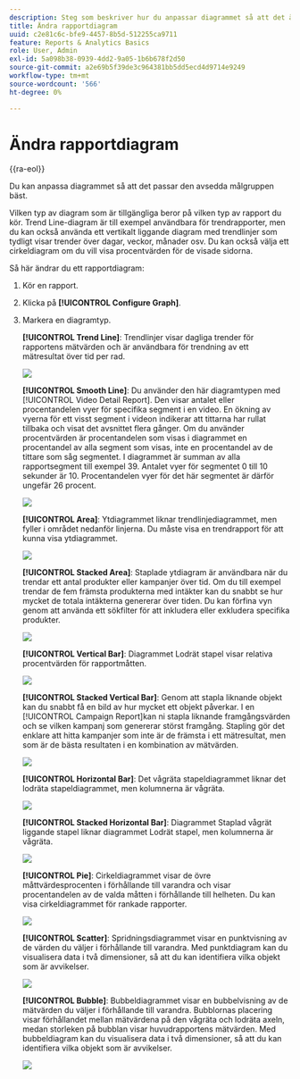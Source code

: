 ```yaml
---
description: Steg som beskriver hur du anpassar diagrammet så att det är mest användbart för den avsedda målgruppen.
title: Ändra rapportdiagram
uuid: c2e81c6c-bfe9-4457-8b5d-512255ca9711
feature: Reports & Analytics Basics
role: User, Admin
exl-id: 5a098b38-0939-4dd2-9a05-1b6b678f2d50
source-git-commit: a2e69b5f39de3c964381bb5dd5ecd4d9714e9249
workflow-type: tm+mt
source-wordcount: '566'
ht-degree: 0%

---
```


# Ändra rapportdiagram

{{ra-eol}}

Du kan anpassa diagrammet så att det passar den avsedda målgruppen bäst.

Vilken typ av diagram som är tillgängliga beror på vilken typ av rapport du kör. Trend Line-diagram är till exempel användbara för trendrapporter, men du kan också använda ett vertikalt liggande diagram med trendlinjer som tydligt visar trender över dagar, veckor, månader osv. Du kan också välja ett cirkeldiagram om du vill visa procentvärden för de visade sidorna.

Så här ändrar du ett rapportdiagram:

1. Kör en rapport.
1. Klicka på **[!UICONTROL Configure Graph]**.
1. Markera en diagramtyp.

   **[!UICONTROL Trend Line]**: Trendlinjer visar dagliga trender för rapportens mätvärden och är användbara för trendning av ett mätresultat över tid per rad.

   ![](assets/graph_trend_line.png)

   **[!UICONTROL Smooth Line]**: Du använder den här diagramtypen med [!UICONTROL Video Detail Report]. Den visar antalet eller procentandelen vyer för specifika segment i en video. En ökning av vyerna för ett visst segment i videon indikerar att tittarna har rullat tillbaka och visat det avsnittet flera gånger. Om du använder procentvärden är procentandelen som visas i diagrammet en procentandel av alla segment som visas, inte en procentandel av de tittare som såg segmentet. I diagrammet är summan av alla rapportsegment till exempel 39. Antalet vyer för segmentet 0 till 10 sekunder är 10. Procentandelen vyer för det här segmentet är därför ungefär 26 procent.

   ![](assets/graph_smooth_line.png)

   **[!UICONTROL Area]**: Ytdiagrammet liknar trendlinjediagrammet, men fyller i området nedanför linjerna. Du måste visa en trendrapport för att kunna visa ytdiagrammet.

   ![](assets/graph_area.png)

   **[!UICONTROL Stacked Area]**: Staplade ytdiagram är användbara när du trendar ett antal produkter eller kampanjer över tid. Om du till exempel trendar de fem främsta produkterna med intäkter kan du snabbt se hur mycket de totala intäkterna genererar över tiden. Du kan förfina vyn genom att använda ett sökfilter för att inkludera eller exkludera specifika produkter.

   ![](assets/graph_stacked_area.png)

   **[!UICONTROL Vertical Bar]**: Diagrammet Lodrät stapel visar relativa procentvärden för rapportmåtten.

   ![](assets/graph_vertical_bars.png)

   **[!UICONTROL Stacked Vertical Bar]**: Genom att stapla liknande objekt kan du snabbt få en bild av hur mycket ett objekt påverkar. I en [!UICONTROL Campaign Report]kan ni stapla liknande framgångsvärden och se vilken kampanj som genererar störst framgång. Stapling gör det enklare att hitta kampanjer som inte är de främsta i ett mätresultat, men som är de bästa resultaten i en kombination av mätvärden.

   ![](assets/graph_stacked_vertical.png)

   **[!UICONTROL Horizontal Bar]**: Det vågräta stapeldiagrammet liknar det lodräta stapeldiagrammet, men kolumnerna är vågräta.

   ![](assets/graph_horizontal_bar.png)

   **[!UICONTROL Stacked Horizontal Bar]**: Diagrammet Staplad vågrät liggande stapel liknar diagrammet Lodrät stapel, men kolumnerna är vågräta.

   ![](assets/graph_stacked_horizontal.png)

   **[!UICONTROL Pie]**: Cirkeldiagrammet visar de övre måttvärdesprocenten i förhållande till varandra och visar procentandelen av de valda måtten i förhållande till helheten. Du kan visa cirkeldiagrammet för rankade rapporter.

   ![](assets/graph_pie.png)

   **[!UICONTROL Scatter]**: Spridningsdiagrammet visar en punktvisning av de värden du väljer i förhållande till varandra. Med punktdiagram kan du visualisera data i två dimensioner, så att du kan identifiera vilka objekt som är avvikelser.

   ![](assets/graph_scatter.png)

   **[!UICONTROL Bubble]**: Bubbeldiagrammet visar en bubbelvisning av de mätvärden du väljer i förhållande till varandra. Bubblornas placering visar förhållandet mellan mätvärdena på den vågräta och lodräta axeln, medan storleken på bubblan visar huvudrapportens mätvärden. Med bubbeldiagram kan du visualisera data i två dimensioner, så att du kan identifiera vilka objekt som är avvikelser.

   ![](assets/graph_bubble.png)
